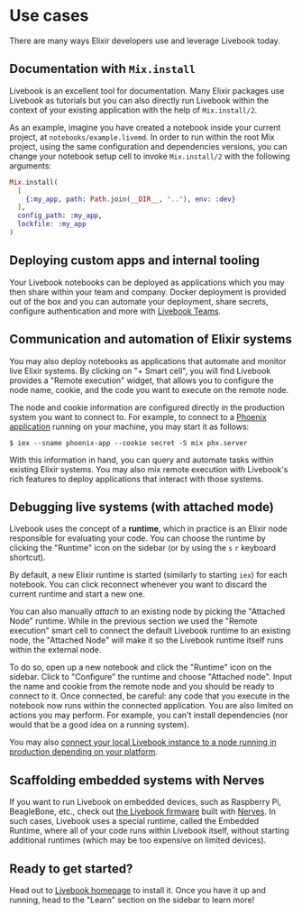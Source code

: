 # Use cases

There are many ways Elixir developers use and leverage Livebook today.

## Documentation with `Mix.install`

Livebook is an excellent tool for documentation. Many Elixir packages use
Livebook as tutorials but you can also directly run Livebook within the context
of your existing application with the help of `Mix.install/2`.

As an example, imagine you have created a notebook inside your current project,
at `notebooks/example.livemd`. In order to run within the root Mix project, using
the same configuration and dependencies versions, you can change your notebook
setup cell to invoke `Mix.install/2` with the following arguments:

```elixir
Mix.install(
  [
    {:my_app, path: Path.join(__DIR__, ".."), env: :dev}
  ],
  config_path: :my_app,
  lockfile: :my_app
)
```

## Deploying custom apps and internal tooling

Your Livebook notebooks can be deployed as applications which
you may then share within your team and company. Docker deployment
is provided out of the box and you can automate your deployment,
share secrets, configure authentication and more with
[Livebook Teams](https://livebook.dev/teams).

## Communication and automation of Elixir systems

You may also deploy notebooks as applications that automate and monitor
live Elixir systems. By clicking on "+ Smart cell", you will find Livebook
provides a "Remote execution" widget, that allows you to configure the
node name, cookie, and the code you want to execute on the remote node.

The node and cookie information are configured directly in the production
system you want to connect to. For example, to connect to a
[Phoenix application](https://phoenixframework.org/) running on your machine,
you may start it as follows:

```shell
$ iex --sname phoenix-app --cookie secret -S mix phx.server
```

With this information in hand, you can query and automate tasks within
existing Elixir systems. You may also mix remote execution with Livebook's
rich features to deploy applications that interact with those systems.

## Debugging live systems (with attached mode)

Livebook uses the concept of a **runtime**, which in practice is an Elixir node
responsible for evaluating your code. You can choose the runtime by clicking
the "Runtime" icon on the sidebar (or by using the `s` `r` keyboard shortcut).

By default, a new Elixir runtime is started (similarly to starting `iex`)
for each notebook. You can click reconnect whenever you want to discard the
current runtime and start a new one.

You can also manually *attach* to an existing node by picking the "Attached Node"
runtime. While in the previous section we used the "Remote execution" smart cell
to connect the default Livebook runtime to an existing node, the "Attached Node"
will make it so the Livebook runtime itself runs within the external node.

To do so, open up a new notebook and click the "Runtime" icon on the sidebar.
Click to "Configure" the runtime and choose "Attached node". Input the
name and cookie from the remote node and you should be ready to connect
to it. Once connected, be careful: any code that you execute in the notebook
now runs within the connected application. You are also limited on actions
you may perform. For example, you can't install dependencies (nor would that
be a good idea on a running system).

You may also [connect your local Livebook instance to a node running in
production depending on your platform](https://fly.io/docs/elixir/advanced-guides/connect-livebook-to-your-app/).

## Scaffolding embedded systems with Nerves

If you want to run Livebook on embedded devices, such as Raspberry Pi,
BeagleBone, etc., check out [the Livebook
firmware](https://github.com/nerves-livebook/nerves_livebook) built
with [Nerves](https://www.nerves-project.org/). In such cases, Livebook
uses a special runtime, called the Embedded Runtime, where all of your
code runs within Livebook itself, without starting additional runtimes
(which may be too expensive on limited devices).

## Ready to get started?

Head out to [Livebook homepage](https://livebook.dev/) to install it.
Once you have it up and running, head to the "Learn" section on the
sidebar to learn more!
